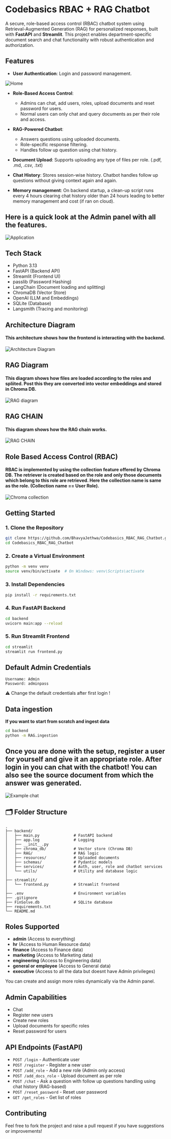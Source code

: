 # Codebasics RBAC + RAG Chatbot

A secure, role-based access control (RBAC) chatbot system using Retrieval-Augmented Generation (RAG) for personalized responses, built with **FastAPI** and **Streamlit**. This project enables department-specific document search and chat functionality with robust authentication and authorization.

## Features

- **User Authentication**: Login and password management.

![Home](images/Home.png)

- **Role-Based Access Control**:
  - Admins can chat, add users, roles, upload documents and reset password for users.
  - Normal users can only chat and query documents as per their role and access.

- **RAG-Powered Chatbot**:
  - Answers questions using uploaded documents.
  - Role-specific response filtering.
  - Handles follow up question using chat history.

- **Document Upload**: Supports uploading any type of files per role. (.pdf, .md, .csv, .txt)

- **Chat History**: Stores session-wise history. Chatbot handles follow up questions without giving context again and again.

- **Memory management**: On backend startup, a clean-up script runs every 4 hours clearing chat history older than 24 hours leading to better memory management and cost (if ran on cloud).


## Here is a quick look at the Admin panel with all the features.
![Application](images/Application.png)

## Tech Stack

- Python 3.13
- FastAPI (Backend API)
- Streamlit (Frontend UI)
- passlib (Password Hashing)
- LangChain (Document loading and splitting) 
- ChromaDB (Vector Store)
- OpenAI (LLM and Embeddings)
- SQLite (Database)
- Langsmith (Tracing and monitoring)

## Architecture Diagram

#### This architecture shows how the frontend is interacting with the backend. 

![Architecture Diagram](images/Architecture.png)

## RAG Diagram

#### This diagram shows how files are loaded according to the roles and spliited. Post this they are converted into vector embeddings and stored in Chroma DB. 

![RAG diagram](images/RAG.png)

## RAG CHAIN 

#### This diagram shows how the RAG chain works.

![RAG CHAIN](images/RAG_CHAIN.png)

## Role Based Access Control (RBAC)

#### RBAC is implemented by using the collection feature offered by Chroma DB. The retriever is created based on the role and only those documents which belong to this role are retrieved. Here the collection name is same as the role. (Collection name == User Role).

![Chroma collection](images/ChromaDB_collections.png)

## Getting Started

### 1. Clone the Repository

```bash
git clone https://github.com/BhavyaJethwa/Codebasics_RBAC_RAG_Chatbot.git
cd Codebasics_RBAC_RAG_Chatbot
```

### 2. Create a Virtual Environment

```bash
python -m venv venv
source venv/bin/activate  # On Windows: venv\Scripts\activate
```

### 3. Install Dependencies

```bash
pip install -r requirements.txt
```

### 4. Run FastAPI Backend

```bash
cd backend
uvicorn main:app --reload
```

### 5. Run Streamlit Frontend

```bash
cd streamlit
streamlit run frontend.py
```

## Default Admin Credentials

```text
Username: Admin
Password: adminpass
```
⚠️ Change the default credentials after first login !

## Data ingestion

**If you want to start from scratch and ingest data** 

```bash
cd backend
python -m RAG.ingestion  
```

## Once you are done with the setup, register a user for yourself and give it an appropriate role. After login in you can chat with the chatbot! You can also see the source document from which the answer was generated.

![Example chat](images/Example_chat.png)


## 🗂️ Folder Structure

```
.
├── backend/
│   ├── main.py               # FastAPI backend
│   ├── app.log               # Logging
│   ├── __init__.py
│   ├── chroma_db/            # Vector store (Chroma DB)
│   ├── RAG/                  # RAG logic
│   ├── resources/            # Uploaded documents
│   ├── schemas/              # Pydantic models
│   ├── services/             # Auth, user, role and chatbot services
│   └── utils/                # Utility and database logic
│
├── streamlit/
│   └── frontend.py           # Streamlit frontend
│
├── .env                      # Environment variables
├── .gitignore
├── FinSolve.db               # SQLite database
├── requirements.txt
└── README.md
```

## Roles Supported

- **admin** (Access to everything)
- **hr** (Access to Human Resource data)
- **finance** (Access to Finance data)
- **marketing** (Access to Marketing data)
- **engineering** (Access to Engineering data)
- **general or employee** (Access to General data)
- **executive** (Access to all the data but doesnt have Admin privileges)

You can create and assign more roles dynamically via the Admin panel.

## Admin Capabilities

- Chat
- Register new users
- Create new roles
- Upload documents for specific roles
- Reset password for users

## API Endpoints (FastAPI)

- `POST /login` - Authenticate user
- `POST /register` - Register a new user
- `POST /add_role` - Add a new role (Admin only access)
- `POST /add_docs_role` - Upload document as per role
- `POST /chat` - Ask a question with follow up questions handling using chat history (RAG-based)
- `POST /reset_password` - Reset user password
- `GET /get_roles` - Get list of roles


## Contributing

Feel free to fork the project and raise a pull request if you have suggestions or improvements!

